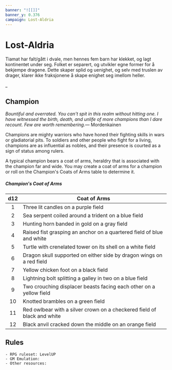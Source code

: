 ```yaml
---
banner: "![[]]"
banner_y: 0.376
campaign: Lost-Aldria
---
```


# Lost-Aldria
Tiamat har falt/gått i dvale, men hennes fem barn har klekket, og lagt kontinentet under seg. Folket er separert, og utvikler egne former for å bekjempe dragene. Dette skaper splid og uenighet, og selv med truslen av drager, klarer ikke fraksjonene å skape enighet seg imellom heller. 

_

## Champion

*Bountiful and overrated. You can't spit in this realm without hitting one. I have witnessed the birth, death, and unlife of more champions than I dare recount. Few are worth remembering.*— Mordenkainen

Champions are mighty warriors who have honed their fighting skills in wars or gladiatorial pits. To soldiers and other people who fight for a living, champions are as influential as nobles, and their presence is courted as a sign of status among rulers.

A typical champion bears a coat of arms, heraldry that is associated with the champion far and wide. You may create a coat of arms for a champion or roll on the Champion's Coats of Arms table to determine it.

##### Champion's Coat of Arms
| d12 | Coat of Arms                                                            |
|:---:|-------------------------------------------------------------------------|
|  1  | Three lit candles on a purple field                                     |
|  2  | Sea serpent coiled around a trident on a blue field                     |
|  3  | Hunting horn banded in gold on a gray field                             |
|  4  | Raised fist grasping an anchor on a quartered field of blue and white   |
|  5  | Turtle with crenelated tower on its shell on a white field              |
|  6  | Dragon skull supported on either side by dragon wings on a red field    |
|  7  | Yellow chicken foot on a black field                                    |
|  8  | Lightning bolt splitting a galley in two on a blue field                |
|  9  | Two crouching displacer beasts facing each other on a yellow field      |
| 10  | Knotted brambles on a green field                                       |
| 11  | Red owlbear with a silver crown on a checkered field of black and white |
| 12  | Black anvil cracked down the middle on an orange field                  |

## Rules
	- RPG ruleset: LevelUP
	- GM Emulation:
	- Other resources: